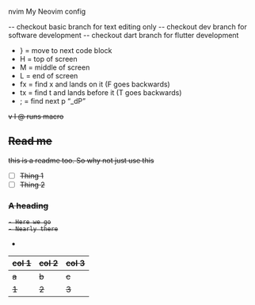  nvim
My Neovim config

-- checkout basic branch for text editing only
-- checkout dev branch for software development
-- checkout dart branch for flutter development

- } = move to next code block
- H = top of screen
- M = middle of screen
- L = end of screen
- fx = find x and lands on it (F goes backwards)
- tx = find t and lands before it (T goes backwards)
- ; = find next
<leader>p “_dP”

<S><C>v 
<S>I
@ runs macro

## Read me
this is a readme too. So why not just use this
- [ ] Thing 1
- [ ] Thing 2

### A heading
    - Here we go
    - Nearly there

-
|col 1|col 2|col 3|
|-|-|-|
|a|b|c|
|1|2|3|


